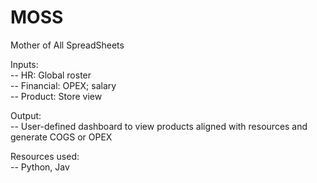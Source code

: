 # MOSS
Mother of All SpreadSheets


Inputs:<br>
  -- HR: Global roster <br>
  -- Financial: OPEX; salary <br>
  -- Product: Store view <br>

Output:<br>
-- User-defined dashboard to view products aligned with resources and generate COGS or OPEX<br>

Resources used: <br>
-- Python, Jav
